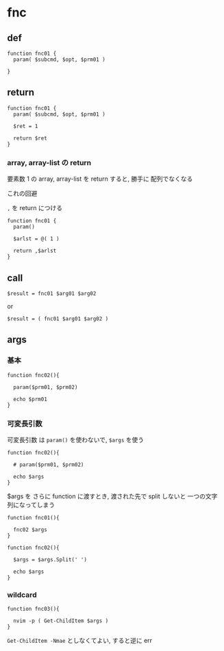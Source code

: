 
# fnc


## def

```
function fnc01 {
  param( $subcmd, $opt, $prm01 )

}
```


## return

```
function fnc01 {
  param( $subcmd, $opt, $prm01 )

  $ret = 1

  return $ret
}
```


### array, array-list の return

要素数 1 の array, array-list を return すると,
勝手に 配列でなくなる

これの回避

`,` を return につける

```
function fnc01 {
  param()

  $arlst = @( 1 )

  return ,$arlst
}
```


## call

```
$result = fnc01 $arg01 $arg02
```

or

```
$result = ( fnc01 $arg01 $arg02 )
```


## args

### 基本

```
function fnc02(){

  param($prm01, $prm02)

  echo $prm01
}
```


### 可変長引数

可変長引数 は `param()` を使わないで, `$args` を使う

```
function fnc02(){

  # param($prm01, $prm02)

  echo $args
}
```

$args を さらに function に渡すとき, 渡された先で split しないと 一つの文字列になってしまう

```
function fnc01(){

  fnc02 $args
}

function fnc02(){

  $args = $args.Split(' ')

  echo $args
}
```


### wildcard

```
function fnc03(){

  nvim -p ( Get-ChildItem $args )
}
```

`Get-ChildItem -Nmae` としなくてよい,
すると逆に err


